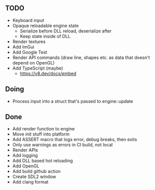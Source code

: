 ## TODO
- Keyboard input
- Opaque reloadable engine state
  - Serialize before DLL reload, deserialize after
  - Keep state inside of DLL
- Render textures
- Add ImGui
- Add Google Test
- Render API commands (draw line, shapes etc. as data that doesn't depend on OpenGL)
- Add TypeScript (maybe)
  - https://v8.dev/docs/embed

## Doing
- Process input into a struct that's passed to engine::update

## Done
- Add render function to engine
- Move init stuff into platform
- Add ASSERT macro that logs error, debug breaks, then exits
- Only use warnings as errors in CI build, not local
- Render APIs
- Add logging
- Add DLL based hot reloading
- Add OpenGL
- Add build github action
- Create SDL2 window
- Add clang format
